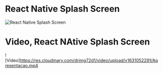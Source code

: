 # React Native Splash Screen
![React Native Splash Screen](https://res.cloudinary.com/drimg72d1/image/upload/v1631051008/apresentacao.jpg)

# Video, React NAtive Splash Screen
![Video]https://res.cloudinary.com/drimg72d1/video/upload/v1631052291/Apresentacao.mp4